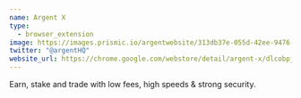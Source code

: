 ```yaml
---
name: Argent X
type:
  - browser_extension
image: https://images.prismic.io/argentwebsite/313db37e-055d-42ee-9476-a92bda64e61d_logo.svg?auto=format%2Ccompress&fit=max&q=50
twitter: "@argentHQ"
website_url: https://chrome.google.com/webstore/detail/argent-x/dlcobpjiigpikoobohmabehhmhfoodbb
---
```

Earn, stake and trade with low fees, high speeds & strong security.